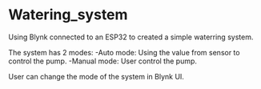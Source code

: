 # Watering_system
Using Blynk connected to an ESP32 to created a simple waterring system.

The system has 2 modes:
-Auto mode: Using the value from sensor to control the pump.
-Manual mode: User control the pump.

User can change the mode of the system in Blynk UI.
